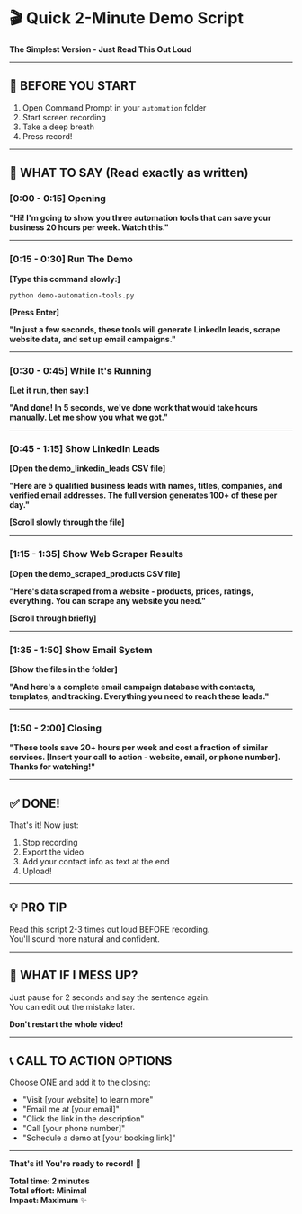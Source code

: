 # 🎬 Quick 2-Minute Demo Script
**The Simplest Version - Just Read This Out Loud**

---

## 📱 BEFORE YOU START

1. Open Command Prompt in your `automation` folder
2. Start screen recording
3. Take a deep breath
4. Press record!

---

## 🎤 WHAT TO SAY (Read exactly as written)

### [0:00 - 0:15] Opening

**"Hi! I'm going to show you three automation tools that can save your business 20 hours per week. Watch this."**

---

### [0:15 - 0:30] Run The Demo

**[Type this command slowly:]**
```
python demo-automation-tools.py
```

**[Press Enter]**

**"In just a few seconds, these tools will generate LinkedIn leads, scrape website data, and set up email campaigns."**

---

### [0:30 - 0:45] While It's Running

**[Let it run, then say:]**

**"And done! In 5 seconds, we've done work that would take hours manually. Let me show you what we got."**

---

### [0:45 - 1:15] Show LinkedIn Leads

**[Open the demo_linkedin_leads CSV file]**

**"Here are 5 qualified business leads with names, titles, companies, and verified email addresses. The full version generates 100+ of these per day."**

**[Scroll slowly through the file]**

---

### [1:15 - 1:35] Show Web Scraper Results

**[Open the demo_scraped_products CSV file]**

**"Here's data scraped from a website - products, prices, ratings, everything. You can scrape any website you need."**

**[Scroll through briefly]**

---

### [1:35 - 1:50] Show Email System

**[Show the files in the folder]**

**"And here's a complete email campaign database with contacts, templates, and tracking. Everything you need to reach these leads."**

---

### [1:50 - 2:00] Closing

**"These tools save 20+ hours per week and cost a fraction of similar services. [Insert your call to action - website, email, or phone number]. Thanks for watching!"**

---

## ✅ DONE!

That's it! Now just:
1. Stop recording
2. Export the video
3. Add your contact info as text at the end
4. Upload!

---

## 💡 PRO TIP

Read this script 2-3 times out loud BEFORE recording.  
You'll sound more natural and confident.

---

## 🎯 WHAT IF I MESS UP?

Just pause for 2 seconds and say the sentence again.  
You can edit out the mistake later.

**Don't restart the whole video!**

---

## 📞 CALL TO ACTION OPTIONS

Choose ONE and add it to the closing:

- "Visit [your website] to learn more"
- "Email me at [your email]"
- "Click the link in the description"
- "Call [your phone number]"
- "Schedule a demo at [your booking link]"

---

**That's it! You're ready to record!** 🚀

**Total time: 2 minutes**  
**Total effort: Minimal**  
**Impact: Maximum** ✨

